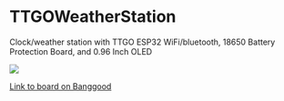# TTGOWeatherStation
Clock/weather station with TTGO ESP32 WiFi/bluetooth, 18650 Battery Protection Board, and 0.96 Inch OLED


![](https://github.com/haydnady/TTGOWeatherStation/blob/master/Images/TTGO%20ESP32.jpg)



[Link to board on Banggood](https://www.banggood.com/LILYGO-TTGO-ESP32-WiFi-bluetooth-18650-Battery-Protection-Board-0_96-Inch-OLED-Development-Tool-p-1213497.html?akmClientCountry=America&utm_campaign=763073_1213497&utm_content=1087&p=NT1005763073201409DA&cur_warehouse=CN "TTGO ESP32")
